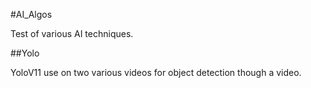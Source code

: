#AI_Algos

Test of various AI techniques.

##Yolo

YoloV11 use on two various videos for object detection though a video.

